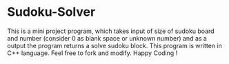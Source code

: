 # Sudoku-Solver
This is a mini project program, which takes input of size of sudoku board and number (consider 0 as blank space or unknown number) and as a output the program returns a solve sudoku block. This program is written in C++ language. Feel free to fork and modify. Happy Coding !

